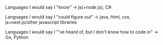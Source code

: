 Languages I would say I "know" -> js(+node.js), C#

Languages I would say I "could figure out" -> java, html, css, js+next.js/other javascript libraries

Languages I would say I "'ve heard of, but I don't know how to code in" -> Go, Python
